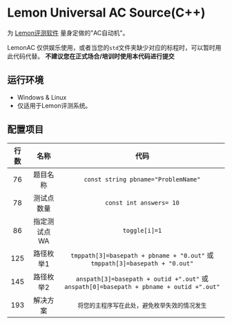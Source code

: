 # Lemon Universal AC Source(C++)

为 [Lemon评测软件](https://github.com/zhipeng-jia/project-lemon) 量身定做的"AC自动机"。

LemonAC 仅供娱乐使用，或者当您的```std```文件夹缺少对应的标程时，可以暂时用此代码代替。
**不建议您在正式场合/培训时使用本代码进行提交**


## 运行环境
* Windows & Linux
* 仅适用于Lemon评测系统。


## 配置项目

| 行数        |   名称   |  代码  |
| :-------:| :-------:  | :------:  |
| 76   | 题目名称 | ```const string pbname="ProblemName"``` |
| 78   | 测试点数量 | ```const int answers= 10``` |
| 86 |   指定测试点WA   |   ```toggle[i]=1```   |
| 125 |    路径枚举1    |  ```tmppath[3]=basepath + pbname + "0.out"``` 或 ```tmppath[3]=basepath + "0.out"```|
|145|路径枚举2|```anspath[3]=basepath + outid +".out"``` 或 ```anspath[0]=basepath + pbname + outid +".out"```|
|193|解决方案|```将您的主程序写在此处，避免枚举失效的情况发生```|
